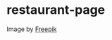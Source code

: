 # restaurant-page
Image by <a href="https://www.freepik.com/free-vector/hand-drawn-burrito-cartoon-illustration_52585344.htm#query=burritos%20logo&position=29&from_view=keyword&track=ais&uuid=dc9a0c9c-dce4-444d-8d59-40910004a369">Freepik</a>